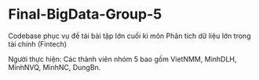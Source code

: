 # Final-BigData-Group-5

Codebase phục vụ đề tài bài tập lớn cuối kì môn Phân tích dữ liệu lớn trong tài chính (Fintech) 

Người thực hiện: Các thành viên nhóm 5 bao gồm VietNMM, MinhDLH, MinhNVQ, MinhNC, DungBn.

